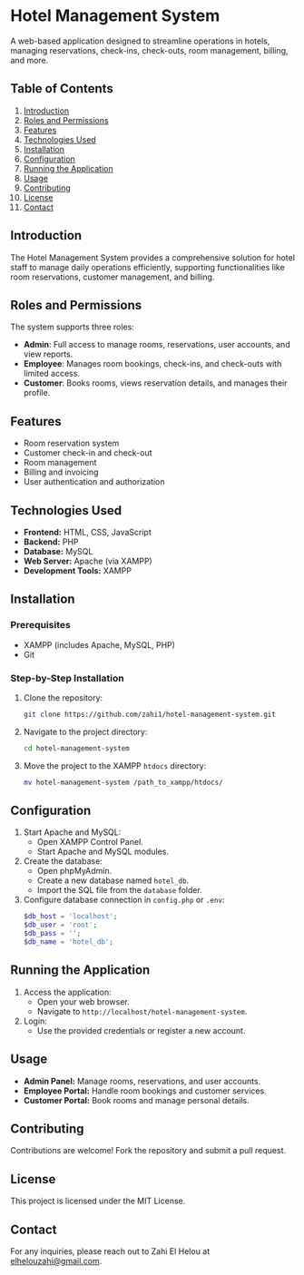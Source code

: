 # Hotel Management System

A web-based application designed to streamline operations in hotels, managing reservations, check-ins, check-outs, room management, billing, and more.

## Table of Contents
1. [Introduction](#introduction)
2. [Roles and Permissions](#roles-and-permissions)
3. [Features](#features)
4. [Technologies Used](#technologies-used)
5. [Installation](#installation)
6. [Configuration](#configuration)
7. [Running the Application](#running-the-application)
8. [Usage](#usage)
9. [Contributing](#contributing)
10. [License](#license)
11. [Contact](#contact)

## Introduction

The Hotel Management System provides a comprehensive solution for hotel staff to manage daily operations efficiently, supporting functionalities like room reservations, customer management, and billing.

## Roles and Permissions

The system supports three roles:

- **Admin**: Full access to manage rooms, reservations, user accounts, and view reports.
- **Employee**: Manages room bookings, check-ins, and check-outs with limited access.
- **Customer**: Books rooms, views reservation details, and manages their profile.

## Features
- Room reservation system
- Customer check-in and check-out
- Room management
- Billing and invoicing
- User authentication and authorization

## Technologies Used
- **Frontend:** HTML, CSS, JavaScript
- **Backend:** PHP
- **Database:** MySQL
- **Web Server:** Apache (via XAMPP)
- **Development Tools:** XAMPP

## Installation

### Prerequisites
- XAMPP (includes Apache, MySQL, PHP)
- Git

### Step-by-Step Installation
1. Clone the repository:
    ```bash
    git clone https://github.com/zahi1/hotel-management-system.git
    ```
2. Navigate to the project directory:
    ```bash
    cd hotel-management-system
    ```
3. Move the project to the XAMPP `htdocs` directory:
    ```bash
    mv hotel-management-system /path_to_xampp/htdocs/
    ```

## Configuration

1. Start Apache and MySQL:
    - Open XAMPP Control Panel.
    - Start Apache and MySQL modules.
2. Create the database:
    - Open phpMyAdmin.
    - Create a new database named `hotel_db`.
    - Import the SQL file from the `database` folder.
3. Configure database connection in `config.php` or `.env`:
    ```php
    $db_host = 'localhost';
    $db_user = 'root';
    $db_pass = '';
    $db_name = 'hotel_db';
    ```

## Running the Application

1. Access the application:
    - Open your web browser.
    - Navigate to `http://localhost/hotel-management-system`.
2. Login:
    - Use the provided credentials or register a new account.

## Usage
- **Admin Panel:** Manage rooms, reservations, and user accounts.
- **Employee Portal:** Handle room bookings and customer services.
- **Customer Portal:** Book rooms and manage personal details.

## Contributing

Contributions are welcome! Fork the repository and submit a pull request.

## License

This project is licensed under the MIT License.

## Contact

For any inquiries, please reach out to Zahi El Helou at elhelouzahi@gmail.com.

